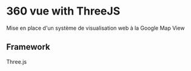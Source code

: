# 360 vue with ThreeJS
Mise en place d'un système de visualisation web à la Google Map View 

## Framework 
Three.js

